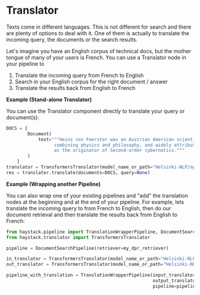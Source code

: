 <!---
title: "Translator"
metaTitle: "Translator"
metaDescription: ""
slug: "/docs/translator"
date: "2021-02-10"
id: "translatormd"
--->

# Translator

Texts come in different languages. This is not different for search and there are plenty of options to deal with it. 
One of them is actually to translate the incoming query, the documents or the search results. 

Let's imagine you have an English corpus of technical docs, but the mother tongue of many of your users is French. 
You can use a Translator node in your pipeline to
1. Translate the incoming query from French to English
2. Search in your English corpus for the right document / answer
3. Translate the results back from English to French

<div class="recommendation">

**Example (Stand-alone Translator)**

You can use the Translator component directly to translate your query or document(s): 
```python
DOCS = [
        Document(
            text="""Heinz von Foerster was an Austrian American scientist 
                  combining physics and philosophy, and widely attributed 
                  as the originator of Second-order cybernetics."""
        )
    ]
translator = TransformersTranslator(model_name_or_path="Helsinki-NLP/opus-mt-en-fr")
res = translator.translate(documents=DOCS, query=None)
```

**Example (Wrapping another Pipeline)**

You can also wrap one of your existing pipelines and "add" the translation nodes at the beginning and at the end of your pipeline.
For example, lets translate the incoming query to from French to English, then do our document retrieval and then translate the results back from English to French:

```python
from haystack.pipeline import TranslationWrapperPipeline, DocumentSearchPipeline
from haystack.translator import TransformersTranslator

pipeline = DocumentSearchPipeline(retriever=my_dpr_retriever)

in_translator = TransformersTranslator(model_name_or_path="Helsinki-NLP/opus-mt-fr-en")
out_translator = TransformersTranslator(model_name_or_path="Helsinki-NLP/opus-mt-en-fr")

pipeline_with_translation = TranslationWrapperPipeline(input_translator=in_translator,
                                                       output_translator=out_translator,
                                                       pipeline=pipeline)
```


</div>
